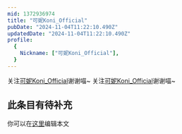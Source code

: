```yaml
---
mid: 1372936974
title: "可妮Koni_Official"
pubDate: "2024-11-04T11:22:10.490Z"
updatedDate: "2024-11-04T11:22:10.490Z"
profile:
  {
    Nickname: ["可妮Koni_Official"],
  }
---
```


关注[可妮Koni_Official](https://space.bilibili.com/1372936974)谢谢喵~ 关注[可妮Koni_Official](https://space.bilibili.com/1372936974)谢谢喵~

## 此条目有待补充
你可以在[这里](https://github.com/Yuhanawa/VTuber.ICU-Content/edit/master/v/可妮Koni_Official/index.md)编辑本文

